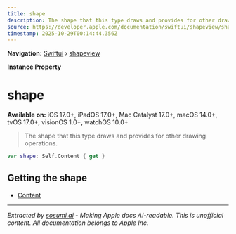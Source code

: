 ```yaml
---
title: shape
description: The shape that this type draws and provides for other drawing operations.
source: https://developer.apple.com/documentation/swiftui/shapeview/shape
timestamp: 2025-10-29T00:14:44.356Z
---
```


**Navigation:** [Swiftui](/documentation/swiftui) › [shapeview](/documentation/swiftui/shapeview)

**Instance Property**

# shape

**Available on:** iOS 17.0+, iPadOS 17.0+, Mac Catalyst 17.0+, macOS 14.0+, tvOS 17.0+, visionOS 1.0+, watchOS 10.0+

> The shape that this type draws and provides for other drawing operations.

```swift
var shape: Self.Content { get }
```

## Getting the shape

- [Content](/documentation/swiftui/shapeview/content)

---

*Extracted by [sosumi.ai](https://sosumi.ai) - Making Apple docs AI-readable.*
*This is unofficial content. All documentation belongs to Apple Inc.*
